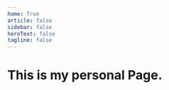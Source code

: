 ```yaml
---
home: True
article: false
sidebar: false
heroText: false
tagline: false
---
```


# This is my personal Page.